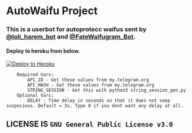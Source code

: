 # AutoWaifu Project

### This is a userbot for autoprotecc waifus sent by [@loli_harem_bot](https://t.me/loli_harem_bot) and [@FateWaifugram_Bot](https://t.me/FateWaifugram_Bot).

#### Deploy to heroku from below.
[![Deploy to Heroku](https://www.herokucdn.com/deploy/button.svg)](https://heroku.com/deploy?template=https://github.com/Jorg3Lucas/Autowaifu)

```
    Required Vars:
        API_ID - Get these values from my.telegram.org
        API_HASH - Get these values from my.telegram.org
        STRING_SESSION - Get this with python3 string_session_gen.py
    Optional Vars:
        DELAY - Time delay in seconds so that it does not seep suspecious. Default = 3s. Type 0 if you dont want any delay at all.
```

## LICENSE IS `GNU General Public License v3.0`
